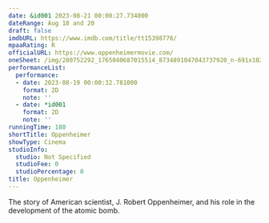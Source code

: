```yaml
---
date: &id001 2023-08-21 00:00:27.734000
dateRange: Aug 18 and 20
draft: false
imdbURL: https://www.imdb.com/title/tt15398776/
mpaaRating: R
officialURL: https://www.oppenheimermovie.com/
oneSheet: /img/280752292_1765040687015514_8734891047043737920_n-691x1024.jpg
performanceList:
  performance:
  - date: 2023-08-19 00:00:32.781000
    format: 2D
    note: ''
  - date: *id001
    format: 2D
    note: ''
runningTime: 180
shortTitle: Oppenheimer
showType: Cinema
studioInfo:
  studio: Not Specified
  studioFee: 0
  studioPercentage: 0
title: Oppenheimer
---
```


The story of American scientist, J. Robert Oppenheimer, and his role in the development of the atomic bomb.